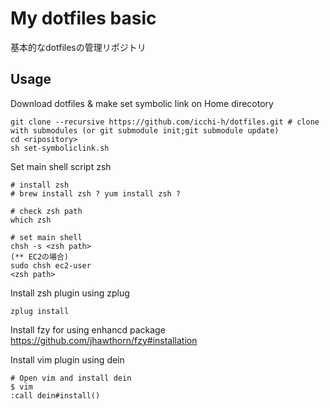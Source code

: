 # My dotfiles basic
基本的なdotfilesの管理リポジトリ

## Usage

Download dotfiles & make set symbolic link on Home direcotory
```
git clone --recursive https://github.com/icchi-h/dotfiles.git # clone with submodules (or git submodule init;git submodule update)
cd <ripository>
sh set-symboliclink.sh
```

Set main shell script zsh
```
# install zsh
# brew install zsh ? yum install zsh ?

# check zsh path
which zsh

# set main shell
chsh -s <zsh path>
(** EC2の場合)
sudo chsh ec2-user
<zsh path>
```

Install zsh plugin using zplug
```
zplug install
```

Install fzy for using enhancd package
<https://github.com/jhawthorn/fzy#installation>


Install vim plugin using dein
```
# Open vim and install dein
$ vim
:call dein#install()
```
